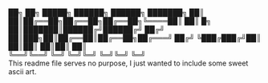 ██╗    ██╗ █████╗ ██████╗ ██████╗ ███████╗
██║    ██║██╔══██╗██╔══██╗██╔══██╗╚════██║
██║ █╗ ██║███████║██████╔╝██████╔╝    ██╔╝
██║███╗██║██╔══██║██╔══██╗██╔═══╝    ██╔╝ 
╚███╔███╔╝██║  ██║██║  ██║██║        ██║  
 ╚══╝╚══╝ ╚═╝  ╚═╝╚═╝  ╚═╝╚═╝        ╚═╝  
This readme file serves no purpose, I just wanted to include some sweet ascii art.

